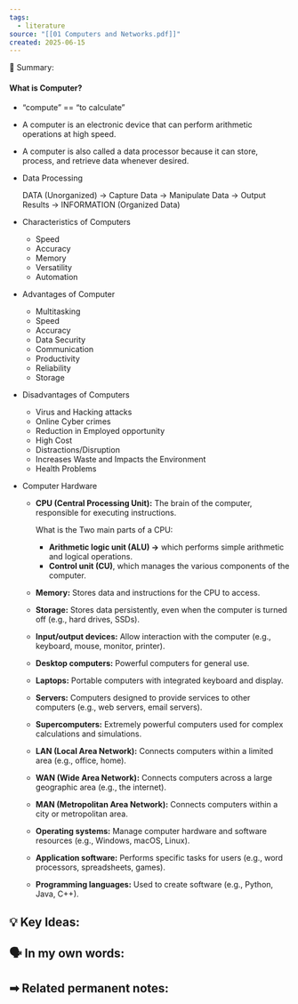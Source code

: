 ```yaml
---
tags:
  - literature
source: "[[01 Computers and Networks.pdf]]"
created: 2025-06-15
---
```


📖 Summary:
#### What is Computer?

- “compute” == “to calculate”
- A computer is an electronic device that can perform
  arithmetic operations at high speed.
- A computer is also called a data processor because it
  can store, process, and retrieve data whenever desired.

- Data Processing

  DATA (Unorganized) → Capture Data → Manipulate Data → Output Results → INFORMATION (Organized Data)

- Characteristics of Computers
  - Speed
  - Accuracy
  - Memory
  - Versatility
  - Automation
- Advantages of Computer
  - Multitasking
  - Speed
  - Accuracy
  - Data Security
  - Communication
  - Productivity
  - Reliability
  - Storage
- Disadvantages of Computers
  - Virus and Hacking attacks
  - Online Cyber crimes
  - Reduction in Employed opportunity
  - High Cost
  - Distractions/Disruption
  - Increases Waste and Impacts the Environment
  - Health Problems
- Computer Hardware

  - **CPU (Central Processing Unit):** The brain of the computer,
    responsible for executing instructions.

    What is the Two main parts of a CPU:

    - **Arithmetic logic unit (ALU) →** which performs simple arithmetic and logical operations.
    - **Control unit (CU)**, which manages the various components of the computer.

  - **Memory:** Stores data and instructions for the CPU to access.
  - **Storage:** Stores data persistently, even when the computer is
    turned off (e.g., hard drives, SSDs).

  - **Input/output devices:** Allow interaction with the computer
    (e.g., keyboard, mouse, monitor, printer).

  - **Desktop computers:** Powerful computers for general use.
  - **Laptops:** Portable computers with integrated keyboard and
    display.

  - **Servers:** Computers designed to provide services to other
    computers (e.g., web servers, email servers).

  - **Supercomputers:** Extremely powerful computers used for
    complex calculations and simulations.

  - **LAN (Local Area Network):** Connects computers within a
    limited area (e.g., office, home).

  - **WAN (Wide Area Network):** Connects computers across
    a large geographic area (e.g., the internet).

  - **MAN (Metropolitan Area Network):** Connects computers
    within a city or metropolitan area.

  - **Operating systems:** Manage computer hardware and
    software resources (e.g., Windows, macOS, Linux).

  - **Application software:** Performs specific tasks for users
    (e.g., word processors, spreadsheets, games).

  - **Programming languages:** Used to create software (e.g.,
    Python, Java, C++).

💡 Key Ideas:
- 

🗣 In my own words:
- 

➡ Related permanent notes:
- 

